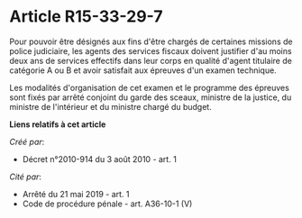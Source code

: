# Article R15-33-29-7

Pour pouvoir être désignés aux fins d'être chargés de certaines missions de police judiciaire, les agents des services
fiscaux doivent justifier d'au moins deux ans de services effectifs dans leur corps en qualité d'agent titulaire de catégorie
A ou B et avoir satisfait aux épreuves d'un examen technique.

Les modalités d'organisation de cet examen et le programme des épreuves sont fixés par arrêté conjoint du garde des sceaux,
ministre de la justice, du ministre de l'intérieur et du ministre chargé du budget.

**Liens relatifs à cet article**

_Créé par_:

  - Décret n°2010-914 du 3 août 2010 - art. 1

_Cité par_:

  - Arrêté du 21 mai 2019 - art. 1
  - Code de procédure pénale - art. A36-10-1 (V)
